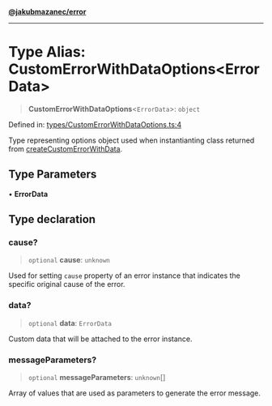 [**@jakubmazanec/error**](../README.md)

---

# Type Alias: CustomErrorWithDataOptions\<ErrorData\>

> **CustomErrorWithDataOptions**\<`ErrorData`\>: `object`

Defined in:
[types/CustomErrorWithDataOptions.ts:4](https://github.com/jakubmazanec/tools/blob/66e975ab265618dba82f8e4c56654145b7ba4db7/packages/error/source/types/CustomErrorWithDataOptions.ts#L4)

Type representing options object used when instantianting class returned from
[createCustomErrorWithData](../functions/createCustomErrorWithData.md).

## Type Parameters

• **ErrorData**

## Type declaration

### cause?

> `optional` **cause**: `unknown`

Used for setting `cause` property of an error instance that indicates the specific original cause of
the error.

### data?

> `optional` **data**: `ErrorData`

Custom data that will be attached to the error instance.

### messageParameters?

> `optional` **messageParameters**: `unknown`[]

Array of values that are used as parameters to generate the error message.
